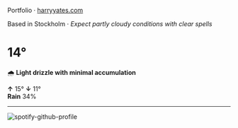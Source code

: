 Portfolio · [harryyates.com](https://harryyates.com)

<!-- WEATHER_START -->
Based in Stockholm · *Expect partly cloudy conditions with clear spells*

# 14°
🌧️ **Light drizzle with minimal accumulation**

**↑** 15° **↓** 11°  
**Rain** 34%

---
<!-- WEATHER_END -->

<p align="left">
  <a>
    <img src="https://spotify-github-profile.kittinanx.com/api/view?uid=bigbello&cover_image=true&theme=natemoo-re&show_offline=true&background_color=121212&interchange=false&bar_color=53b14f&bar_color_cover=false" alt="spotify-github-profile">
  </a>
</p>